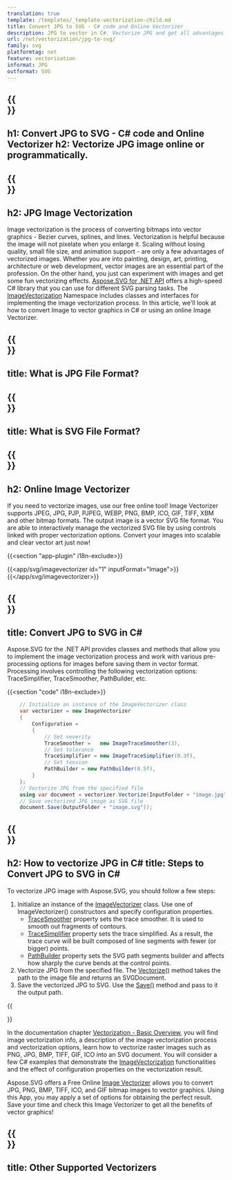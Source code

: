 ```yaml
---
translation: true
template: /templates/_template-vectorization-child.md
title: Convert JPG to SVG - C# code and Online Vectorizer 
description: JPG to vector in C#. Vectorize JPG and get all advantages of vector graphics. Try Online Image Vectorizer for free!
url: /net/vectorization/jpg-to-svg/
family: svg
platformtag: net
feature: vectorization
informat: JPG
outformat: SVG
---
```


{{<section banner>}}
---
h1: Convert JPG to SVG - C# code and Online Vectorizer
h2:  Vectorize JPG image online or programmatically.
---

{{<section overview>}}
---
h2: JPG Image Vectorization
---

Image vectorization is the process of converting bitmaps into vector graphics - Bezier curves, splines, and lines. Vectorization is helpful because the image will not pixelate when you enlarge it. Scaling without losing quality, small file size, and animation support - are only a few advantages of vectorized images. Whether you are into painting, design, art, printing, architecture or web development, vector images are an essential part of the profession. On the other hand, you just can experiment with images and get some fun vectorizing effects. [Aspose.SVG for .NET API](https://products.aspose.com/svg/{{lang.url-fragment}}net/) offers a high-speed C# library that you can use for different SVG parsing tasks. The [ImageVectorization](https://reference.aspose.com/svg/net/aspose.svg.imagevectorization/) Namespace includes classes and interfaces for implementing the image vectorization process. In this article, we'll look at how to convert Image to vector graphics in C# or using an online Image Vectorizer.

{{<section input-file>}}
---
title: What is JPG File Format?
---

{{<section output-file>}}
---
title: What is SVG File Format?
---

{{<section plagin-text>}}
---
h2: Online Image Vectorizer
---

If you need to vectorize images, use our free online tool! Image Vectorizer supports JPEG, JPG, PJP, PJPEG, WEBP, PNG, BMP, ICO, GIF, TIFF, XBM and other bitmap formats. The output image is a vector SVG file format. You are able to interactively manage the vectorized SVG file by using controls linked with proper vectorization options. Convert your images into scalable and clear vector art just now!

{{<section "app-plugin" i18n-exclude>}}

{{<app/svg/imagevectorizer id="1" inputFormat="Image">}}{{</app/svg/imagevectorizer>}} 

{{<section code-text>}}
---
title: Convert JPG to SVG in C#
---

Aspose.SVG for the .NET API provides classes and methods that allow you to implement the image vectorization process and work with various pre-processing options for images before saving them in vector format. Processing involves controlling the following vectorization options: TraceSimplifier, TraceSmoother, PathBuilder, etc.

{{<section "code" i18n-exclude>}}

```cs       
	// Initialize an instance of the ImageVectorizer class
    var vectorizer = new ImageVectorizer
    {
        Configuration = 
		{
			// Set severity
			TraceSmoother =   new ImageTraceSmoother(3),
			// Set tolerance
			TraceSimplifier = new ImageTraceSimplifier(0.3f),
			// Set tension
        	PathBuilder = new PathBuilder(0.5f),
		}
    };
    // Vectorize JPG from the specified file
	using var document = vectorizer.Vectorize(InputFolder + "image.jpg");
    // Save vectorized JPG image as SVG file 
	document.Save(OutputFolder + "image.svg"));
```

{{<section steps>}}
---
h2: How to vectorize JPG in C#
title: Steps to Convert JPG to SVG in C#
---

To vectorize JPG image with Aspose.SVG, you should follow a few steps:

1. Initialize an instance of the [ImageVectorizer](https://reference.aspose.com/svg/net/aspose.svg.imagevectorization/imagevectorizer/) class. Use one of ImageVectorizer() constructors and specify configuration properties.
    - [TraceSmoother](https://reference.aspose.com/svg/net/aspose.svg.imagevectorization/imagevectorizerconfiguration/tracesmoother/) property sets the trace smoother. It is used to smooth out fragments of contours. 
    - [TraceSimplifier](https://reference.aspose.com/svg/net/aspose.svg.imagevectorization/imagevectorizerconfiguration/tracesimplifier/) property sets the trace simplified. As a result, the trace curve will be built composed of line segments with fewer (or bigger) points.
    - [PathBuilder](https://reference.aspose.com/svg/net/aspose.svg.imagevectorization/imagevectorizerconfiguration/pathbuilder/) property sets the SVG path segments builder and affects how sharply the curve bends at the control points.
1. Vectorize JPG from the specified file. The [Vectorize()](https://reference.aspose.com/svg/net/aspose.svg.imagevectorization/imagevectorizer/vectorize/) method takes the path to the image file and returns an SVGDocument.
1. Save the vectorized JPG to SVG. Use the [Save()](https://reference.aspose.com/svg/net/aspose.svg/svgdocument/save/#save_6) method and pass to it the output path.

{{<section documentation>}}

In the documentation chapter <a href="https://docs.aspose.com/svg/net/how-to-work-with-aspose-svg-api/vectorization/" target="_blank">Vectorization - Basic Overview</a>, you will find image vectorization info, a description of the image vectorization process and vectorization options, learn how to vectorize raster images such as PNG, JPG, BMP, TIFF, GIF, ICO into an SVG document. You will consider a few C# examples that demonstrate the [ImageVectorization](https://reference.aspose.com/svg/net/aspose.svg.imagevectorization/) functionalities and the effect of configuration properties on the vectorization result.

Aspose.SVG offers a Free Online [Image Vectorizer](https://products.aspose.app/svg/image-vectorization) allows you to convert JPG, PNG, BMP, TIFF, ICO, and GIF bitmap images to vector graphics. Using this App, you may apply a set of options for obtaining the perfect result. Save your time and check this Image Vectorizer to get all the benefits of vector graphics!

{{<section other-vectorizers>}}
---
title: Other Supported Vectorizers
---